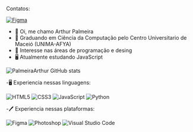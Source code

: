 Contatos: <div style="display: inline_block">
  <a href= "https://www.instagram.com/arthurpalmeira_/" target="_blank"><img align="center" alt="Figma" src="https://img.shields.io/badge/Instagram-%23E4405F.svg?style=for-the-badge&logo=Instagram&logoColor=white"/></a>

  
- 👋 Oi, me chamo Arthur Palmeira
- 🏢 Graduando em Ciência da Computação pelo Centro Universitario de Maceió (UNIMA-AFYA)
- 👀 Interesse nas áreas de programação e desing
- 🖥️ Atualmente estudando JavaScript

![PalmeiraArthur GitHub stats](https://github-readme-stats.vercel.app/api?username=PalmeiraArthur&show_icons=true&theme=midnight-purple)

-🖥️ Experiencia nessas linguagens: <div style="display: inline_block">
  <img align="center" alt="HTML5" src="https://img.shields.io/badge/html5-%23E34F26.svg?style=for-the-badge&logo=html5&logoColor=white"/>
  <img align="center" alt="CSS3" src="https://img.shields.io/badge/css3-%231572B6.svg?style=for-the-badge&logo=css3&logoColor=whit"/>
  <img align="center" alt="JavaScript" src="https://img.shields.io/badge/javascript-%23323330.svg?style=for-the-badge&logo=javascript&logoColor=%23F7DF1E"/>
  <img align="center" alt="Python" src="https://img.shields.io/badge/python-3670A0?style=for-the-badge&logo=python&logoColor=ffdd54"/>

-🖊️ Experiencia nessas plataformas: <div style="display: inline_block">
  <img align="center" alt="Figma" src="https://img.shields.io/badge/figma-%23F24E1E.svg?style=for-the-badge&logo=figma&logoColor=white"/>
  <img align="center" alt="Photoshop" src="https://img.shields.io/badge/adobe%20photoshop-%2331A8FF.svg?style=for-the-badge&logo=adobe%20photoshop&logoColor=white"/>
  <img align="center" alt="Visual Studio Code" src="https://img.shields.io/badge/Visual%20Studio%20Code-0078d7.svg?style=for-the-badge&logo=visual-studio-code&logoColor=white"/>

  </div>
